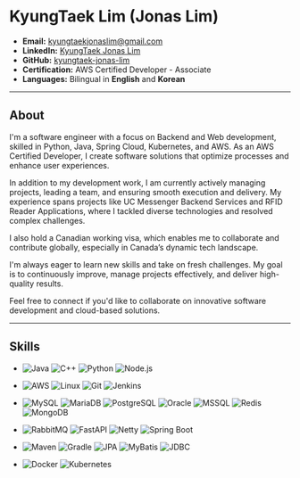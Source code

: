 # **KyungTaek Lim (Jonas Lim)**

- **Email:** kyungtaekjonaslim@gmail.com
- **LinkedIn:** [KyungTaek Jonas Lim](https://www.linkedin.com/in/kyungtaek-jonas-lim)
- **GitHub:** [kyungtaek-jonas-lim](https://github.com/kyungtaek-jonas-lim)
- **Certification:** AWS Certified Developer - Associate
- **Languages:** Bilingual in **English** and **Korean**

---

## **About**
I'm a software engineer with a focus on Backend and Web development, skilled in Python, Java, Spring Cloud, Kubernetes, and AWS. As an AWS Certified Developer, I create software solutions that optimize processes and enhance user experiences.

In addition to my development work, I am currently actively managing projects, leading a team, and ensuring smooth execution and delivery. My experience spans projects like UC Messenger Backend Services and RFID Reader Applications, where I tackled diverse technologies and resolved complex challenges.

I also hold a Canadian working visa, which enables me to collaborate and contribute globally, especially in Canada’s dynamic tech landscape.

I'm always eager to learn new skills and take on fresh challenges. My goal is to continuously improve, manage projects effectively, and deliver high-quality results.

Feel free to connect if you'd like to collaborate on innovative software development and cloud-based solutions.

---

## **Skills**

- ![Java](https://img.shields.io/badge/Java-F8A51C?style=for-the-badge&logo=java&logoColor=white) 
  ![C++](https://img.shields.io/badge/C%2B%2B-00599C?style=for-the-badge&logo=c%2B%2B&logoColor=white) 
  ![Python](https://img.shields.io/badge/Python-3776AB?style=for-the-badge&logo=python&logoColor=white)
  ![Node.js](https://img.shields.io/badge/Node.js-339933?style=for-the-badge&logo=node.js&logoColor=white)

- ![AWS](https://img.shields.io/badge/AWS-232F3E?style=for-the-badge&logo=amazon-aws&logoColor=white) 
  ![Linux](https://img.shields.io/badge/Linux-FCC624?style=for-the-badge&logo=linux&logoColor=white)
  ![Git](https://img.shields.io/badge/Git-F05032?style=for-the-badge&logo=git&logoColor=white)
  ![Jenkins](https://img.shields.io/badge/Jenkins-D24939?style=for-the-badge&logo=jenkins&logoColor=white)

- ![MySQL](https://img.shields.io/badge/MySQL-4479A1?style=for-the-badge&logo=mysql&logoColor=white)
  ![MariaDB](https://img.shields.io/badge/MariaDB-003545?style=for-the-badge&logo=mariadb&logoColor=white)
  ![PostgreSQL](https://img.shields.io/badge/PostgreSQL-336791?style=for-the-badge&logo=postgresql&logoColor=white)
  ![Oracle](https://img.shields.io/badge/Oracle-F80000?style=for-the-badge&logo=oracle&logoColor=white)
  ![MSSQL](https://img.shields.io/badge/Microsoft_SQL_Server-CC2927?style=for-the-badge&logo=microsoft-sql-server&logoColor=white)
  ![Redis](https://img.shields.io/badge/Redis-DC382D?style=for-the-badge&logo=redis&logoColor=white) 
  ![MongoDB](https://img.shields.io/badge/MongoDB-47A248?style=for-the-badge&logo=mongodb&logoColor=white) 
  
- ![RabbitMQ](https://img.shields.io/badge/RabbitMQ-FF6600?style=for-the-badge&logo=rabbitmq&logoColor=white)
  ![FastAPI](https://img.shields.io/badge/FastAPI-009688?style=for-the-badge&logo=fastapi&logoColor=white) 
  ![Netty](https://img.shields.io/badge/Netty-000000?style=for-the-badge&logo=netty&logoColor=white) 
  ![Spring Boot](https://img.shields.io/badge/Spring_Boot-6DB33F?style=for-the-badge&logo=spring-boot&logoColor=white)

- ![Maven](https://img.shields.io/badge/Maven-C71A36?style=for-the-badge&logo=apache-maven&logoColor=white) 
  ![Gradle](https://img.shields.io/badge/Gradle-02303A?style=for-the-badge&logo=gradle&logoColor=white) 
  ![JPA](https://img.shields.io/badge/JPA-4E6A61?style=for-the-badge&logo=hibernate&logoColor=white) 
  ![MyBatis](https://img.shields.io/badge/MyBatis-1B91E7?style=for-the-badge&logo=mybatis&logoColor=white) 
  ![JDBC](https://img.shields.io/badge/JDBC-004B87?style=for-the-badge&logo=java&logoColor=white) 
 
- ![Docker](https://img.shields.io/badge/Docker-2496ED?style=for-the-badge&logo=docker&logoColor=white) 
  ![Kubernetes](https://img.shields.io/badge/Kubernetes-326CE5?style=for-the-badge&logo=kubernetes&logoColor=white)
